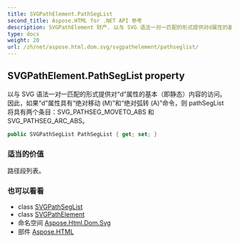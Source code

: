 ```yaml
---
title: SVGPathElement.PathSegList
second_title: Aspose.HTML for .NET API 参考
description: SVGPathElement 财产. 以与 SVG 语法一对一匹配的形式提供对d属性的基本即静态内容的访问 因此如果d属性具有绝对移动 M和绝对弧转 A命令则 pathSegList 将具有两个条目SVG_PATHSEG_MOVETO_ABS 和 SVG_PATHSEG_ARC_ABS
type: docs
weight: 20
url: /zh/net/aspose.html.dom.svg/svgpathelement/pathseglist/
---
```

## SVGPathElement.PathSegList property

以与 SVG 语法一对一匹配的形式提供对“d”属性的基本（即静态）内容的访问。 因此，如果“d”属性具有“绝对移动 (M)”和“绝对弧转 (A)”命令，则 pathSegList 将具有两个条目：SVG_PATHSEG_MOVETO_ABS 和 SVG_PATHSEG_ARC_ABS。

```csharp
public SVGPathSegList PathSegList { get; set; }
```

### 适当的价值

路径段列表。

### 也可以看看

* class [SVGPathSegList](../../../aspose.html.dom.svg.paths/svgpathseglist/)
* class [SVGPathElement](../)
* 命名空间 [Aspose.Html.Dom.Svg](../../svgpathelement/)
* 部件 [Aspose.HTML](../../../)


